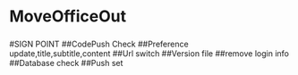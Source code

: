 # MoveOfficeOut
#####
#SIGN POINT
##CodePush Check
##Preference update,title,subtitle,content
##Url switch
##Version file
##remove login info
##Database check
##Push set

